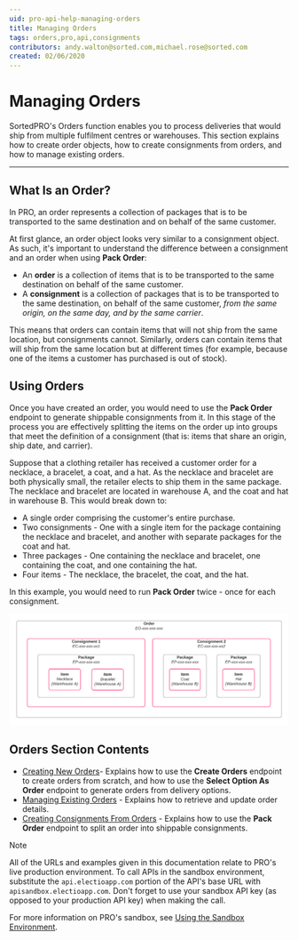 ```yaml
---
uid: pro-api-help-managing-orders
title: Managing Orders
tags: orders,pro,api,consignments
contributors: andy.walton@sorted.com,michael.rose@sorted.com
created: 02/06/2020
---
```

# Managing Orders

SortedPRO's Orders function enables you to process deliveries that would ship from multiple fulfilment centres or warehouses. This section explains how to create order objects, how to create consignments from orders, and how to manage existing orders.

---

## What Is an Order?

In PRO, an order represents a collection of packages that is to be transported to the same destination and on behalf of the same customer. 

At first glance, an order object looks very similar to a consignment object. As such, it's important to understand the difference between a consignment and an order when using **Pack Order**:

* An **order** is a collection of items that is to be transported to the same destination on behalf of the same customer.
* A **consignment** is a collection of packages that is to be transported to the same destination, on behalf of the same customer, _from the same origin, on the same day, and by the same carrier_.

This means that orders can contain items that will not ship from the same location, but consignments cannot. Similarly, orders can contain items that will ship from the same location but at different times (for example, because one of the items a customer has purchased is out of stock).

## Using Orders

Once you have created an order, you would need to use the **Pack Order** endpoint to generate shippable consignments from it. In this stage of the process you are effectively splitting the items on the order up into groups that meet the definition of a consignment (that is: items that share an origin, ship date, and carrier).

Suppose that a clothing retailer has received a customer order for a necklace, a bracelet, a coat, and a hat. As the necklace and bracelet are both physically small, the retailer elects to ship them in the same package. The necklace and bracelet are located in warehouse A, and the coat and hat in warehouse B. This would break down to:

* A single order comprising the customer's entire purchase.
* Two consignments - One with a single item for the package containing the necklace and bracelet, and another with separate packages for the coat and hat.
* Three packages - One containing the necklace and bracelet, one containing the coat, and one containing the hat.
* Four items - The necklace, the bracelet, the coat, and the hat.

In this example, you would need to run **Pack Order** twice - once for each consignment.

<p>
   <a href="../../images/order-diagram.png" target="_blank" >
      <img src="../../images/order-diagram.png" class="noborder"/>
   </a>
</p>

## Orders Section Contents

* [Creating New Orders](/pro/api/help/creating_new_orders.html)- Explains how to use the **Create Orders** endpoint to create orders from scratch, and how to use the **Select Option As Order** endpoint to generate orders from delivery options.
* [Managing Existing Orders](/pro/api/help/managing_existing_orders.html) - Explains how to retrieve and update order details.
* [Creating Consignments From Orders](/pro/api/help/packing_orders.html) - Explains how to use the **Pack Order** endpoint to split an order into shippable consignments.

> [!NOTE]
>
> All of the URLs and examples given in this documentation relate to PRO's live production environment. To call APIs in the sandbox environment, substitute the `api.electioapp.com` portion of the API's base URL with `apisandbox.electioapp.com`. Don't forget to use your sandbox API key (as opposed to your production API key) when making the call.
>
> For more information on PRO's sandbox, see [Using the Sandbox Environment](/pro/api/help/introduction.html#using-the-sandbox-environment).

<script src="../../scripts/requesttabs.js"></script>
<script src="../../scripts/responsetabs.js"></script>
<script src="../../scripts/copy.js"></script>